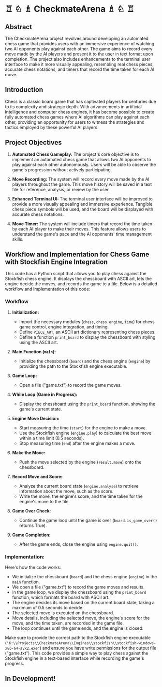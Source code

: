 # ♖ ♘ ♗ CheckmateArena  ♗ ♘ ♖

## Abstract

The CheckmateArena project revolves around developing an automated chess game that provides users with an immersive experience of watching two AI opponents play against each other. The game aims to record every move made by the AI players and present it to the user in text format upon completion. The project also includes enhancements to the terminal user interface to make it more visually appealing, resembling real chess pieces, accurate chess notations, and timers that record the time taken for each AI move.

## Introduction

Chess is a classic board game that has captivated players for centuries due to its complexity and strategic depth. With advancements in artificial intelligence and computer chess engines, it has become possible to create fully automated chess games where AI algorithms can play against each other, providing an opportunity for users to witness the strategies and tactics employed by these powerful AI players.

## Project Objectives

1. **Automated Chess Gameplay:** The project's core objective is to implement an automated chess game that allows two AI opponents to play against each other autonomously. Users will be able to observe the game's progression without actively participating.

2. **Move Recording:** The system will record every move made by the AI players throughout the game. This move history will be saved in a text file for reference, analysis, or review by the user.

3. **Enhanced Terminal UI:** The terminal user interface will be improved to provide a more visually appealing and immersive experience. Tangible chess piece symbols will be used, and the board will be displayed with accurate chess notations.

4. **Move Timer:** The system will include timers that record the time taken by each AI player to make their moves. This feature allows users to understand the game's pace and the AI opponents' time management skills.

## Workflow and Implementation for Chess Game with Stockfish Engine Integration

This code has a Python script that allows you to play chess against the Stockfish chess engine. It displays the chessboard with ASCII art, lets the engine decide the moves, and records the game to a file. Below is a detailed workflow and implementation of this code:

### Workflow

1. **Initialization:**
    - Import the necessary modules (`chess`, `chess.engine`, `time`) for chess game control, engine integration, and timing.
    - Define `PIECE_ART`, an ASCII art dictionary representing chess pieces.
    - Define a function `print_board` to display the chessboard with styling using the ASCII art.

2. **Main Function (`main`):**
    - Initialize the chessboard (`board`) and the chess engine (`engine`) by providing the path to the Stockfish engine executable.

3. **Game Loop:**
    - Open a file ("game.txt") to record the game moves.

4. **While Loop (Game in Progress):**
    - Display the chessboard using the `print_board` function, showing the game's current state.

5. **Engine Move Decision:**
    - Start measuring the time (`start`) for the engine to make a move.
    - Use the Stockfish engine (`engine.play`) to calculate the best move within a time limit (0.5 seconds).
    - Stop measuring time (`end`) after the engine makes a move.

6. **Make the Move:**
    - Push the move selected by the engine (`result.move`) onto the chessboard.

7. **Record Move and Score:**
    - Analyze the current board state (`engine.analyse`) to retrieve information about the move, such as the score.
    - Write the move, the engine's score, and the time taken for the engine's move to the file.

8. **Game Over Check:**
    - Continue the game loop until the game is over (`board.is_game_over()` returns True).

9. **Game Completion:**
    - After the game ends, close the engine using `engine.quit()`.

### Implementation:

Here's how the code works:

- We initialize the chessboard (`board`) and the chess engine (`engine`) in the `main` function.
- We open a file ("game.txt") to record the game moves and results.
- In the game loop, we display the chessboard using the `print_board` function, which formats the board with ASCII art.
- The engine decides its move based on the current board state, taking a maximum of 0.5 seconds to decide.
- The selected move is executed on the chessboard.
- Move details, including the selected move, the engine's score for the move, and the time taken, are recorded in the game file.
- The loop continues until the game ends, and the engine is closed.

Make sure to provide the correct path to the Stockfish engine executable (`"K:\\Projects\\CheckmateArena\\Engines\\stockfish\\stockfish-windows-x86-64-avx2.exe"`) and ensure you have write permissions for the output file ("game.txt"). This code provides a simple way to play chess against the Stockfish engine in a text-based interface while recording the game's progress.

## In Development!
